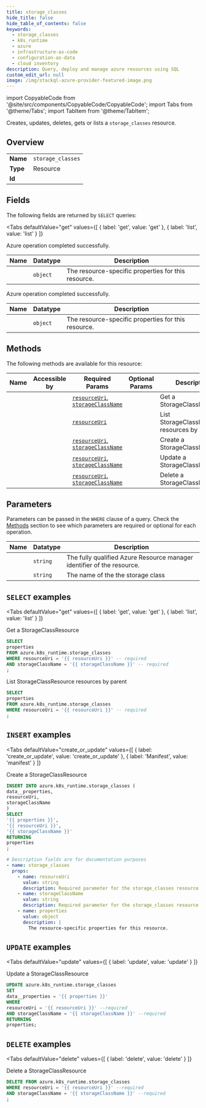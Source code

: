 ```yaml
--- 
title: storage_classes
hide_title: false
hide_table_of_contents: false
keywords:
  - storage_classes
  - k8s_runtime
  - azure
  - infrastructure-as-code
  - configuration-as-data
  - cloud inventory
description: Query, deploy and manage azure resources using SQL
custom_edit_url: null
image: /img/stackql-azure-provider-featured-image.png
---
```


import CopyableCode from '@site/src/components/CopyableCode/CopyableCode';
import Tabs from '@theme/Tabs';
import TabItem from '@theme/TabItem';

Creates, updates, deletes, gets or lists a <code>storage_classes</code> resource.

## Overview
<table><tbody>
<tr><td><b>Name</b></td><td><code>storage_classes</code></td></tr>
<tr><td><b>Type</b></td><td>Resource</td></tr>
<tr><td><b>Id</b></td><td><CopyableCode code="azure.k8s_runtime.storage_classes" /></td></tr>
</tbody></table>

## Fields

The following fields are returned by `SELECT` queries:

<Tabs
    defaultValue="get"
    values={[
        { label: 'get', value: 'get' },
        { label: 'list', value: 'list' }
    ]}
>
<TabItem value="get">

Azure operation completed successfully.

<table>
<thead>
    <tr>
    <th>Name</th>
    <th>Datatype</th>
    <th>Description</th>
    </tr>
</thead>
<tbody>
<tr>
    <td><CopyableCode code="properties" /></td>
    <td><code>object</code></td>
    <td>The resource-specific properties for this resource.</td>
</tr>
</tbody>
</table>
</TabItem>
<TabItem value="list">

Azure operation completed successfully.

<table>
<thead>
    <tr>
    <th>Name</th>
    <th>Datatype</th>
    <th>Description</th>
    </tr>
</thead>
<tbody>
<tr>
    <td><CopyableCode code="properties" /></td>
    <td><code>object</code></td>
    <td>The resource-specific properties for this resource.</td>
</tr>
</tbody>
</table>
</TabItem>
</Tabs>

## Methods

The following methods are available for this resource:

<table>
<thead>
    <tr>
    <th>Name</th>
    <th>Accessible by</th>
    <th>Required Params</th>
    <th>Optional Params</th>
    <th>Description</th>
    </tr>
</thead>
<tbody>
<tr>
    <td><a href="#get"><CopyableCode code="get" /></a></td>
    <td><CopyableCode code="select" /></td>
    <td><a href="#parameter-resourceUri"><code>resourceUri</code></a>, <a href="#parameter-storageClassName"><code>storageClassName</code></a></td>
    <td></td>
    <td>Get a StorageClassResource</td>
</tr>
<tr>
    <td><a href="#list"><CopyableCode code="list" /></a></td>
    <td><CopyableCode code="select" /></td>
    <td><a href="#parameter-resourceUri"><code>resourceUri</code></a></td>
    <td></td>
    <td>List StorageClassResource resources by parent</td>
</tr>
<tr>
    <td><a href="#create_or_update"><CopyableCode code="create_or_update" /></a></td>
    <td><CopyableCode code="insert" /></td>
    <td><a href="#parameter-resourceUri"><code>resourceUri</code></a>, <a href="#parameter-storageClassName"><code>storageClassName</code></a></td>
    <td></td>
    <td>Create a StorageClassResource</td>
</tr>
<tr>
    <td><a href="#update"><CopyableCode code="update" /></a></td>
    <td><CopyableCode code="update" /></td>
    <td><a href="#parameter-resourceUri"><code>resourceUri</code></a>, <a href="#parameter-storageClassName"><code>storageClassName</code></a></td>
    <td></td>
    <td>Update a StorageClassResource</td>
</tr>
<tr>
    <td><a href="#delete"><CopyableCode code="delete" /></a></td>
    <td><CopyableCode code="delete" /></td>
    <td><a href="#parameter-resourceUri"><code>resourceUri</code></a>, <a href="#parameter-storageClassName"><code>storageClassName</code></a></td>
    <td></td>
    <td>Delete a StorageClassResource</td>
</tr>
</tbody>
</table>

## Parameters

Parameters can be passed in the `WHERE` clause of a query. Check the [Methods](#methods) section to see which parameters are required or optional for each operation.

<table>
<thead>
    <tr>
    <th>Name</th>
    <th>Datatype</th>
    <th>Description</th>
    </tr>
</thead>
<tbody>
<tr id="parameter-resourceUri">
    <td><CopyableCode code="resourceUri" /></td>
    <td><code>string</code></td>
    <td>The fully qualified Azure Resource manager identifier of the resource.</td>
</tr>
<tr id="parameter-storageClassName">
    <td><CopyableCode code="storageClassName" /></td>
    <td><code>string</code></td>
    <td>The name of the the storage class</td>
</tr>
</tbody>
</table>

## `SELECT` examples

<Tabs
    defaultValue="get"
    values={[
        { label: 'get', value: 'get' },
        { label: 'list', value: 'list' }
    ]}
>
<TabItem value="get">

Get a StorageClassResource

```sql
SELECT
properties
FROM azure.k8s_runtime.storage_classes
WHERE resourceUri = '{{ resourceUri }}' -- required
AND storageClassName = '{{ storageClassName }}' -- required
;
```
</TabItem>
<TabItem value="list">

List StorageClassResource resources by parent

```sql
SELECT
properties
FROM azure.k8s_runtime.storage_classes
WHERE resourceUri = '{{ resourceUri }}' -- required
;
```
</TabItem>
</Tabs>


## `INSERT` examples

<Tabs
    defaultValue="create_or_update"
    values={[
        { label: 'create_or_update', value: 'create_or_update' },
        { label: 'Manifest', value: 'manifest' }
    ]}
>
<TabItem value="create_or_update">

Create a StorageClassResource

```sql
INSERT INTO azure.k8s_runtime.storage_classes (
data__properties,
resourceUri,
storageClassName
)
SELECT 
'{{ properties }}',
'{{ resourceUri }}',
'{{ storageClassName }}'
RETURNING
properties
;
```
</TabItem>
<TabItem value="manifest">

```yaml
# Description fields are for documentation purposes
- name: storage_classes
  props:
    - name: resourceUri
      value: string
      description: Required parameter for the storage_classes resource.
    - name: storageClassName
      value: string
      description: Required parameter for the storage_classes resource.
    - name: properties
      value: object
      description: |
        The resource-specific properties for this resource.
```
</TabItem>
</Tabs>


## `UPDATE` examples

<Tabs
    defaultValue="update"
    values={[
        { label: 'update', value: 'update' }
    ]}
>
<TabItem value="update">

Update a StorageClassResource

```sql
UPDATE azure.k8s_runtime.storage_classes
SET 
data__properties = '{{ properties }}'
WHERE 
resourceUri = '{{ resourceUri }}' --required
AND storageClassName = '{{ storageClassName }}' --required
RETURNING
properties;
```
</TabItem>
</Tabs>


## `DELETE` examples

<Tabs
    defaultValue="delete"
    values={[
        { label: 'delete', value: 'delete' }
    ]}
>
<TabItem value="delete">

Delete a StorageClassResource

```sql
DELETE FROM azure.k8s_runtime.storage_classes
WHERE resourceUri = '{{ resourceUri }}' --required
AND storageClassName = '{{ storageClassName }}' --required
;
```
</TabItem>
</Tabs>
